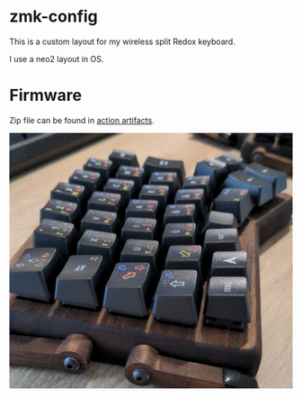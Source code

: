 # zmk-config

This is a custom layout for my wireless split Redox keyboard.

I use a neo2 layout in OS.

# Firmware

Zip file can be found in [action artifacts](https://github.com/choopm/zmk-config/actions/workflows/build.yml).

![Redox](redox.jpg)
